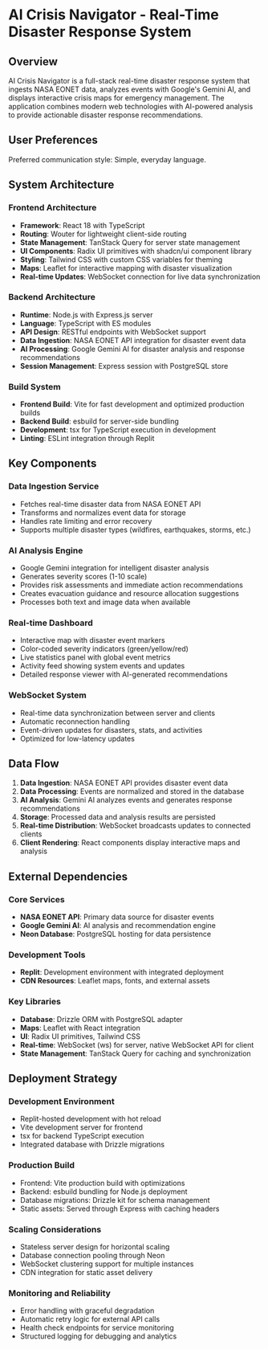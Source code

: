 # AI Crisis Navigator - Real-Time Disaster Response System

## Overview

AI Crisis Navigator is a full-stack real-time disaster response system that ingests NASA EONET data, analyzes events with Google's Gemini AI, and displays interactive crisis maps for emergency management. The application combines modern web technologies with AI-powered analysis to provide actionable disaster response recommendations.

## User Preferences

Preferred communication style: Simple, everyday language.

## System Architecture

### Frontend Architecture
- **Framework**: React 18 with TypeScript
- **Routing**: Wouter for lightweight client-side routing
- **State Management**: TanStack Query for server state management
- **UI Components**: Radix UI primitives with shadcn/ui component library
- **Styling**: Tailwind CSS with custom CSS variables for theming
- **Maps**: Leaflet for interactive mapping with disaster visualization
- **Real-time Updates**: WebSocket connection for live data synchronization

### Backend Architecture
- **Runtime**: Node.js with Express.js server
- **Language**: TypeScript with ES modules
- **API Design**: RESTful endpoints with WebSocket support
- **Data Ingestion**: NASA EONET API integration for disaster event data
- **AI Processing**: Google Gemini AI for disaster analysis and response recommendations
- **Session Management**: Express session with PostgreSQL store

### Build System
- **Frontend Build**: Vite for fast development and optimized production builds
- **Backend Build**: esbuild for server-side bundling
- **Development**: tsx for TypeScript execution in development
- **Linting**: ESLint integration through Replit

## Key Components

### Data Ingestion Service
- Fetches real-time disaster data from NASA EONET API
- Transforms and normalizes event data for storage
- Handles rate limiting and error recovery
- Supports multiple disaster types (wildfires, earthquakes, storms, etc.)

### AI Analysis Engine
- Google Gemini integration for intelligent disaster analysis
- Generates severity scores (1-10 scale)
- Provides risk assessments and immediate action recommendations
- Creates evacuation guidance and resource allocation suggestions
- Processes both text and image data when available

### Real-time Dashboard
- Interactive map with disaster event markers
- Color-coded severity indicators (green/yellow/red)
- Live statistics panel with global event metrics
- Activity feed showing system events and updates
- Detailed response viewer with AI-generated recommendations

### WebSocket System
- Real-time data synchronization between server and clients
- Automatic reconnection handling
- Event-driven updates for disasters, stats, and activities
- Optimized for low-latency updates

## Data Flow

1. **Data Ingestion**: NASA EONET API provides disaster event data
2. **Data Processing**: Events are normalized and stored in the database
3. **AI Analysis**: Gemini AI analyzes events and generates response recommendations
4. **Storage**: Processed data and analysis results are persisted
5. **Real-time Distribution**: WebSocket broadcasts updates to connected clients
6. **Client Rendering**: React components display interactive maps and analysis

## External Dependencies

### Core Services
- **NASA EONET API**: Primary data source for disaster events
- **Google Gemini AI**: AI analysis and recommendation engine
- **Neon Database**: PostgreSQL hosting for data persistence

### Development Tools
- **Replit**: Development environment with integrated deployment
- **CDN Resources**: Leaflet maps, fonts, and external assets

### Key Libraries
- **Database**: Drizzle ORM with PostgreSQL adapter
- **Maps**: Leaflet with React integration
- **UI**: Radix UI primitives, Tailwind CSS
- **Real-time**: WebSocket (ws) for server, native WebSocket API for client
- **State Management**: TanStack Query for caching and synchronization

## Deployment Strategy

### Development Environment
- Replit-hosted development with hot reload
- Vite development server for frontend
- tsx for backend TypeScript execution
- Integrated database with Drizzle migrations

### Production Build
- Frontend: Vite production build with optimizations
- Backend: esbuild bundling for Node.js deployment
- Database migrations: Drizzle kit for schema management
- Static assets: Served through Express with caching headers

### Scaling Considerations
- Stateless server design for horizontal scaling
- Database connection pooling through Neon
- WebSocket clustering support for multiple instances
- CDN integration for static asset delivery

### Monitoring and Reliability
- Error handling with graceful degradation
- Automatic retry logic for external API calls
- Health check endpoints for service monitoring
- Structured logging for debugging and analytics